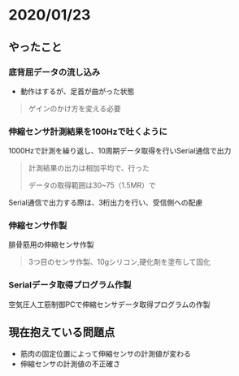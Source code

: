 # 2020/01/23
## やったこと
### 底背屈データの流し込み
* 動作はするが、足首が曲がった状態
> ゲインのかけ方を変える必要

### 伸縮センサ計測結果を100Hzで吐くように
1000Hzで計測を繰り返し、10周期データ取得を行いSerial通信で出力
> 計測結果の出力は相加平均で、行った
>
> データの取得範囲は30~75（1.5MR）で

Serial通信で出力する際は、3桁出力を行い、受信側への配慮

### 伸縮センサ作製

腓骨筋用の伸縮センサ作製
>3つ目のセンサ作製、10gシリコン,硬化剤を塗布して固化

### Serialデータ取得プログラム作製
空気圧人工筋制御PCで伸縮センサデータ取得プログラムの作製

## 現在抱えている問題点

* 筋肉の固定位置によって伸縮センサの計測値が変わる
* 伸縮センサの計測値の不正確さ